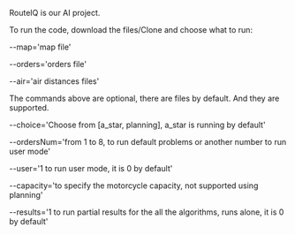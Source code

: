 RouteIQ is our AI project.

To run the code, download the files/Clone and choose what to run:

--map='map file'

--orders='orders file'

--air='air distances files'

The commands above are optional, there are files by default. And they are supported.

--choice='Choose from [a_star, planning], a_star is running by default'

--ordersNum='from 1 to 8, to run default problems or another number to run user mode'

--user='1 to run user mode, it is 0 by default'

--capacity='to specify the motorcycle capacity, not supported using planning'


--results='1 to run partial results for the all the algorithms, runs alone, it is 0 by default'